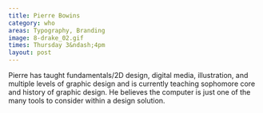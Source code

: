 ```yaml
---
title: Pierre Bowins
category: who
areas: Typography, Branding
image: 8-drake_02.gif
times: Thursday 3&ndash;4pm
layout: post
---
```

Pierre has taught fundamentals/2D design, digital media, illustration, and multiple levels of graphic design and is currently teaching sophomore core and history of graphic design. He believes the computer is just one of the many tools to consider within a design solution.
